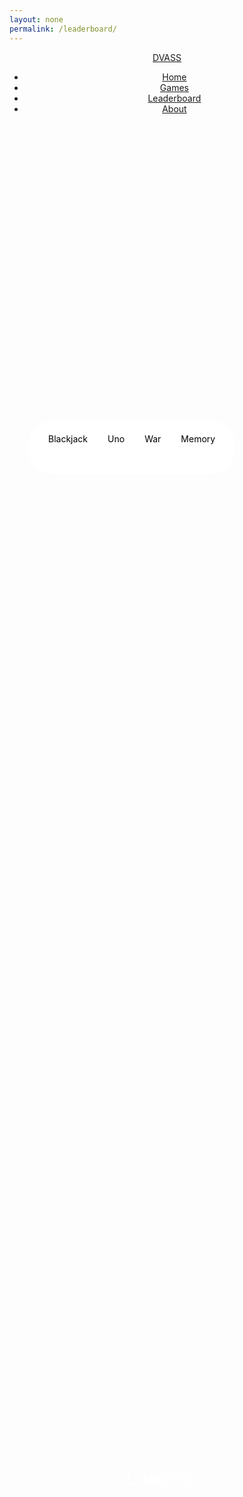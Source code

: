 ```yaml
---
layout: none
permalink: /leaderboard/
---
```


<head>
    <link rel="stylesheet" type="text/css" href="{{ site.baseurl }}/index.css">
    <!-- JQuery -->
    <script type="text/javascript" language="javascript" src="https://code.jquery.com/jquery-3.5.1.js"></script>
    <script type="text/javascript" language="javascript" src="https://cdn.datatables.net/1.13.4/js/jquery.dataTables.min.js"></script>
    <!-- Bootstrap -->
    <script type="text/javascript" language="javascript" src="https://cdn.datatables.net/1.13.4/js/dataTables.bootstrap5.min.js"></script>
    <style>
        #flaskTable th:first-child {
            width: 75px;
        }
        #flaskTable td:not(:first-child) {
            width: 150px;
        }
        section { 
            position: relative;
            width: 100%;
            height: 100%;
            max-height: 100px;
            padding: 30px;
            display: flex;
            margin:auto;
            text-align:center;
        }
        table { border: none; border-collapse: collapse; color:white; padding:10px;}
        .row {position:relative; display:flex; justify-content:space-around;}
        section ul {
            list-style-type: none;
            margin: 0;
            margin-top: 1em;
            overflow: hidden;
            background-color: #fff;
            text-decoration: none;
            display: inline-block;
            padding: 5px 16px;
            border-radius: 40px;
            color: black;
            font-size: 14px;
            z-index: 9; 
        }
        section li {
            float: left;
        }
        section li a {
            display: block;
            color: black;
            text-align: center;
            padding: 16px;
            text-decoration: none;
        }
        section li a:hover {
            background-color: #272727;
            color: #fff;
        }
        .dataTables_info {
            margin-top: 1em;
        }
        .dataTables_length {
            display:none;
        }
        label {
            margin-bottom: 1em;
        }
        .table {
            border-spacing: 0 15px;
            margin: 20px;
        }
        #loading_text {
            top:50%;
            position:relative;
            font-family: 'Poppins', sans-serif;
            font-size: 30px;
            margin: auto;
            text-align: center;
            color:white;
        }
        .form-select {
            border-radius: 5px;
            border:0px;
        }
        .form-control {
            border-radius: 5px;
            border:0px;
            margin-left: 10px;
        }
        .table-headers {
            position: relative;
            max-height: 200px;
            height: 200px;
        }
    </style>
</head>
<body>
<header>
    <a href="{{ site.baseurl }}/index" class="logo">DVASS</a>
    <ul>
        <li><a href="{{ site.baseurl }}/index">Home</a></li>
        <li><a href="{{ site.baseurl }}/games">Games</a></li>
        <li><a href="{{ site.baseurl }}/leaderboard/">Leaderboard</a></li>
        <li><a href="{{ site.baseurl }}/about">About</a></li>
    </ul>
</header>
<section class="table_headers" style="top:10%">
    <ul>
        <li onclick="tableBuild(blackjack_read, false)"><a>Blackjack</a></li>
        <li onclick="tableBuild(uno_read, true)"><a>Uno</a></li>
        <li onclick="tableBuild(war_read, false)"><a>War</a></li>
        <li onclick="tableBuild(memory_read, true)"><a>Memory</a></li>
    </ul>
</section>
<p id="loading_text">Loading...</p>
<section id="table_content" style="color: white; display: none; max-height: 100vh; overflow:visible;">
    <table id="flaskTable" class="table table-striped nowrap" style="width:100%">
        <thead id="flaskHead">
            <tr>
                <th>ID</th>
                <th>Username</th>
                <th id="score_description">Streak</th>
            </tr>
        </thead>
        <tbody id="flaskBody"></tbody>
    </table>
</section>
</body>

<script>
    const blackjack_read = "http://127.0.0.1:8086/api/blackjack/";
    const uno_read = "http://127.0.0.1:8086/api/uno/";
    const war_read = "http://127.0.0.1:8086/api/war/";
    const memory_read = "http://127.0.0.1:8086/api/memory/";

    function tableBuild(readLink, time) {
        document.getElementById('table_content').style["display"] = "none";
        document.getElementById('loading_text').innerHTML = "Loading...";
        document.getElementById('loading_text').style["display"] = "relative";
        document.getElementById('flaskBody').innerHTML = "";
        fetch(readLink, { mode: 'cors' })
        .then(response => {
            if (!response.ok) {
                throw new Error('API response failed');
            }
            return response.json();
        })
        .then(data => {
            if (time) {
                document.getElementById("score_description").innerHTML = "Time";
                for (const row of data) {
                    var seconds = String(row.seconds % 60);
                    if (seconds.length < 2) {
                        seconds = "0" + seconds;
                    }
                    var minutes = String(Math.floor(row.seconds / 60));
                    $('#flaskBody').append('<tr><td>' + 
                        row.id + '</td><td>' + 
                        row.username + '</td><td>' + 
                        minutes + ":" + seconds + '</td>');
                    };
            } else {
                document.getElementById("score_description").innerHTML = "Streak"
                for (const row of data) {
                    $('#flaskBody').append('<tr><td>' + 
                        row.id + '</td><td>' + 
                        row.username + '</td><td>' + 
                        row.streak + '</td>');
                    };
            };
            $("#flaskTable").DataTable();
            document.getElementById('loading_text').style["display"] = "none";
            document.getElementById('table_content').style["display"] = "flex";
        })
        .catch(error => {
            console.error('Error:', error);
            document.getElementByIds('loading_text').innerHTML = "Error: Leaderboard couldn't be fetched!<br>Check your internet.";
        });
    }

    setTimeout(tableBuild, 100, blackjack_read, false);
    tableBuild(blackjack_read, false);
</script>
